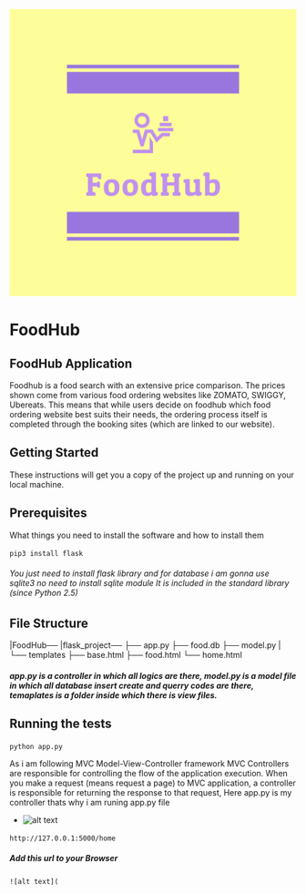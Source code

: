 ![alt text](https://github.com/akashcoc/FoodHub/blob/master/facebook_profile_image.png?raw=true)

# FoodHub


## FoodHub Application

Foodhub is a food search with an extensive price comparison. The prices shown come from various food ordering  websites like ZOMATO, SWIGGY, Ubereats. This means that while users decide on foodhub which food ordering website best suits their needs, the ordering process itself is completed through the booking sites (which are linked to our website).

## Getting Started

These instructions will get you a copy of the project up and running on your local machine.

## Prerequisites

What things you need to install the software and how to install them

``` pip3 install flask ```

###### You just need to install flask library and for database i am gonna use sqlite3 no need to install sqlite module It is included in the standard library (since Python 2.5)

## File Structure

|FoodHub──
    |flask_project──
                ├── app.py
                ├── food.db
                ├── model.py
                |
                └── templates
                ├── base.html
                ├── food.html
                └── home.html 
   

##### app.py is a controller in which all logics are there, model.py is a model file in which all database insert create and querry codes are there, temaplates is a folder inside which there is view files.

## Running the tests

``` python app.py ```

As i am following MVC Model-View-Controller framework MVC Controllers are responsible for controlling the flow of the application execution. When you make a request (means request a page) to MVC application, a controller is responsible for returning the response to that request, Here app.py is my controller thats why i am runing app.py file

* <img src="flask_project/Screenshot from 2019-05-08 11-10-11.png" alt="alt text" width="600">

``` http://127.0.0.1:5000/home ```

##### Add this url to your Browser
    
    ![alt text](
